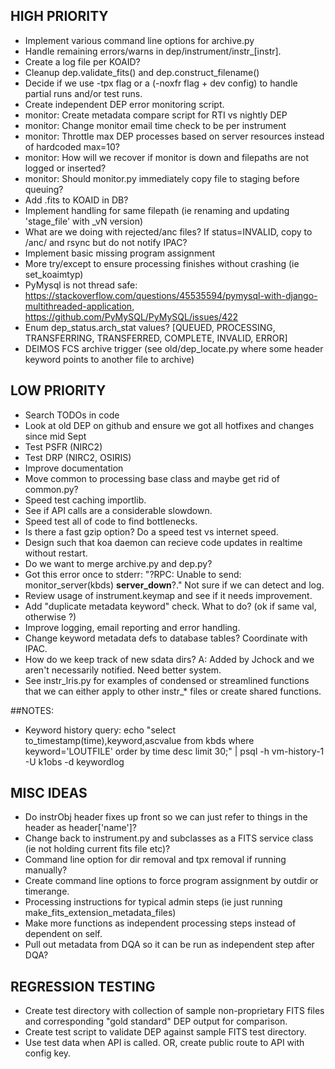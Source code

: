 ## HIGH PRIORITY
- Implement various command line options for archive.py
- Handle remaining errors/warns in dep/instrument/instr_[instr].
- Create a log file per KOAID?
- Cleanup dep.validate_fits() and dep.construct_filename()
- Decide if we use -tpx flag or a (-noxfr flag + dev config) to handle partial runs and/or test runs.
- Create independent DEP error monitoring script.
- monitor: Create metadata compare script for RTI vs nightly DEP
- monitor: Change monitor email time check to be per instrument
- monitor: Throttle max DEP processes based on server resources instead of hardcoded max=10?
- monitor: How will we recover if monitor is down and filepaths are not logged or inserted?
- monitor: Should monitor.py immediately copy file to staging before queuing?
- Add .fits to KOAID in DB?
- Implement handling for same filepath (ie renaming and updating 'stage_file' with _vN version)
- What are we doing with rejected/anc files? If status=INVALID, copy to /anc/ and rsync but do not notify IPAC?
- Implement basic missing program assignment
- More try/except to ensure processing finishes without crashing (ie set_koaimtyp)
- PyMysql is not thread safe: https://stackoverflow.com/questions/45535594/pymysql-with-django-multithreaded-application, https://github.com/PyMySQL/PyMySQL/issues/422
- Enum dep_status.arch_stat values? [QUEUED, PROCESSING, TRANSFERRING, TRANSFERRED, COMPLETE, INVALID, ERROR]
- DEIMOS FCS archive trigger (see old/dep_locate.py where some header keyword points to another file to archive)

 
## LOW PRIORITY
- Search TODOs in code
- Look at old DEP on github and ensure we got all hotfixes and changes since mid Sept
- Test PSFR (NIRC2)
- Test DRP (NIRC2, OSIRIS)
- Improve documentation
- Move common to processing base class and maybe get rid of common.py?
- Speed test caching importlib.  
- See if API calls are a considerable slowdown.
- Speed test all of code to find bottlenecks.
- Is there a fast gzip option?  Do a speed test vs internet speed.
- Design such that koa daemon can recieve code updates in realtime without restart.
- Do we want to merge archive.py and dep.py?
- Got this error once to stderr: "?RPC: Unable to send: monitor_server(kbds) __server_down__?."  Not sure if we can detect and log.
- Review usage of instrument.keymap and see if it needs improvement.
- Add "duplicate metadata keyword" check.  What to do? (ok if same val, otherwise ?)
- Improve logging, email reporting and error handling.
- Change keyword metadata defs to database tables?  Coordinate with IPAC.
- How do we keep track of new sdata dirs?  A: Added by Jchock and we aren't necessarily notified.  Need better system.
- See instr_lris.py for examples of condensed or streamlined functions that we can either apply to other instr_* files or create shared functions.


##NOTES:
- Keyword history query: echo "select to_timestamp(time),keyword,ascvalue from kbds where keyword='LOUTFILE' order by time desc limit 30;" | psql -h vm-history-1 -U k1obs -d keywordlog


## MISC IDEAS
- Do instrObj header fixes up front so we can just refer to things in the header as header['name']?
- Change back to instrument.py and subclasses as a FITS service class (ie not holding current fits file etc)?
- Command line option for dir removal and tpx removal if running manually?
- Create command line options to force program assignment by outdir or timerange.
- Processing instructions for typical admin steps (ie just running make_fits_extension_metadata_files)
- Make more functions as independent processing steps instead of dependent on self.
- Pull out metadata from DQA so it can be run as independent step after DQA? 


## REGRESSION TESTING
- Create test directory with collection of sample non-proprietary FITS files and corresponding "gold standard" DEP output for comparison.
- Create test script to validate DEP against sample FITS test directory.
- Use test data when API is called.  OR, create public route to API with config key.






